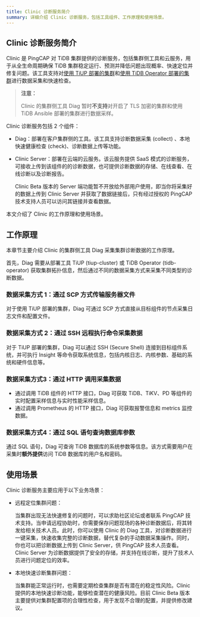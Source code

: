 ```yaml
---
title: Clinic 诊断服务简介
summary: 详细介绍 Clinic 诊断服务，包括工具组件、工作原理和使用场景。
---
```


## Clinic 诊断服务简介
Clinic 是 PingCAP 对 TiDB 集群提供的诊断服务，包括集群侧工具和云服务，用于从全生命周期确保 TiDB 集群稳定运行、预测并降低问题出现概率、快速定位并修复问题。该工具支持对[使用 TiUP 部署的集群](clinic/clinic-data-instruction-for-tiup.md)和[使用 TiDB Operator 部署的集群](clinic/clinic-user-guide-for-operator.md)进行数据采集和快速检查。

> **注意：**
>
> Clinic 的集群侧工具 Diag 暂时**不支持**对开启了 TLS 加密的集群和使用 TiDB Ansible 部署的集群进行数据采样。

Clinic 诊断服务包括 2 个组件：

- Diag：部署在客户集群侧的工具。该工具支持诊断数据采集 (collect) 、本地快速健康检查 (check)、诊断数据上传等功能。
- Clinic Server：部署在云端的云服务。该云服务提供 SaaS 模式的诊断服务，可接收上传到该组件的的诊断数据，也可提供诊断数据的存储、在线查看、在线诊断以及诊断报告。

    Clinic Beta 版本的 Server 端功能暂不开放给外部用户使用，即当你将采集好的数据上传到 Clinic Server 并获取了数据链接后，只有经过授权的 PingCAP  技术支持人员可以访问其链接并查看数据。

本文介绍了 Clinic 的工作原理和使用场景。

## 工作原理

本章节主要介绍 Clinic 的集群侧工具 Diag 采集集群诊断数据的工作原理。

首先，Diag 需要从部署工具 TiUP (tiup-cluster) 或 TiDB Operator (tidb-operator) 获取集群拓扑信息，然后通过不同的数据采集方式来采集不同类型的诊断数据。 

### 数据采集方式 1：通过 SCP 方式传输服务器文件

对于使用 TiUP 部署的集群，Diag 可通过 SCP 方式直接从目标组件的节点采集日志文件和配置文件。

### 数据采集方式 2：通过 SSH 远程执行命令采集数据

对于 TiUP 部署的集群，Diag 可以通过 SSH (Secure Shell) 连接到目标组件系统，并可执行 Insight 等命令获取系统信息，包括内核日志、内核参数、基础的系统和硬件信息等。

###  数据采集方式3：通过 HTTP 调用采集数据

- 通过调用 TiDB 组件的 HTTP 接口，Diag 可获取 TiDB、TiKV、PD 等组件的实时配置采样信息与实时性能采样信息。
- 通过调用 Prometheus 的 HTTP 接口，Diag 可获取报警信息和 metrics 监控数据。

### 数据采集方式4：通过 SQL 语句查询数据库参数

通过 SQL 语句，Diag 可查询 TiDB 数据库的系统参数等信息。该方式需要用户在采集时**额外提供**访问 TiDB 数据库的用户名和密码。

## 使用场景

Clinic 诊断服务主要应用于以下业务场景：

- 远程定位集群问题：

    当集群出现无法快速修复的问题时，可以求助社区论坛或者联系 PingCAP 技术支持。当申请远程协助时，你需要保存问题现场的各种诊断数据后，将其转发给相关技术人员。此时，你可以使用 Clinic 的 Diag 工具，对诊断数据进行一键采集，快速收集完整的诊断数据，替代复杂的手动数据采集操作。同时，你也可以把诊断数据上传到 Clinic Server，供 PingCAP 技术人员查看。Clinic Server 为诊断数据提供了安全的存储，并支持在线诊断，提升了技术人员进行问题定位的效率。

- 本地快速诊断集群问题：

    当集群能正常运行时，也需要定期检查集群是否有潜在的稳定性风险。Clinic 提供的本地快速诊断功能，能够检查潜在的健康风险。目前 Clinic Beta 版本主要提供对集群配置项的合理性检查，用于发现不合理的配置，并提供修改建议。